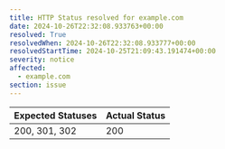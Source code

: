 ```yaml
---
title: HTTP Status resolved for example.com
date: 2024-10-26T22:32:08.933763+00:00
resolved: True
resolvedWhen: 2024-10-26T22:32:08.933777+00:00
resolvedStartTime: 2024-10-25T21:09:43.191474+00:00
severity: notice
affected:
  - example.com
section: issue
---
```


| Expected Statuses | Actual Status  |
|-------------------|----------------|
| 200, 301, 302 | 200 |

